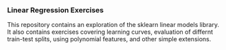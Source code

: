 ### Linear Regression Exercises

This repository contains an exploration of the sklearn linear models library. It also contains exercises covering learning curves, evaluation of differnt train-test splits, using polynomial features, and other simple extensions. 

